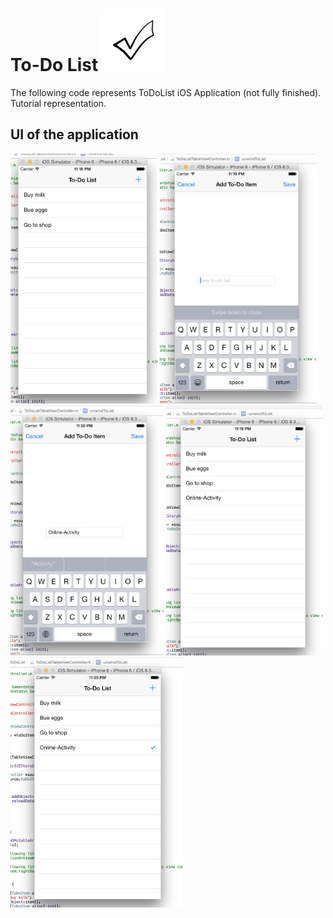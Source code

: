 # To-Do List <img src="https://github.com/KSamardzhiev/ToDoList/blob/master/GitPictures/checked.png" height=100px>
The following code represents ToDoList iOS Application (not fully finished). Tutorial representation.

## UI of the application 
<img src="https://github.com/KSamardzhiev/ToDoList/blob/master/GitPictures/mainModule.png" height=400px>
<img src="https://github.com/KSamardzhiev/ToDoList/blob/master/GitPictures/addItem.png" height=400px>
<img src="https://github.com/KSamardzhiev/ToDoList/blob/master/GitPictures/AddingItem.png" height=400px>
<img src="https://github.com/KSamardzhiev/ToDoList/blob/master/GitPictures/afterAddItem.png" height=400px>
<img src="https://github.com/KSamardzhiev/ToDoList/blob/master/GitPictures/checkedItem.png" height=400px>
